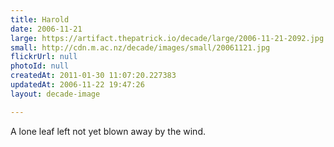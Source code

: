 ```yaml
---
title: Harold
date: 2006-11-21
large: https://artifact.thepatrick.io/decade/large/2006-11-21-2092.jpg
small: http://cdn.m.ac.nz/decade/images/small/20061121.jpg
flickrUrl: null
photoId: null
createdAt: 2011-01-30 11:07:20.227383
updatedAt: 2006-11-22 19:47:26
layout: decade-image

---
```

A lone leaf left not yet blown away by the wind.
